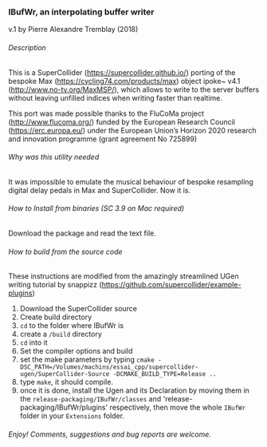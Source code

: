 ### IBufWr, an interpolating buffer writer
v.1 by Pierre Alexandre Tremblay (2018)

###### Description
This is a SuperCollider (https://supercollider.github.io/) porting of the bespoke Max (https://cycling74.com/products/max) object ipoke~ v4.1 (http://www.no-tv.org/MaxMSP/), which allows to write to the server buffers without leaving unfilled indices when writing faster than realtime.

This port was made possible thanks to the FluCoMa project (http://www.flucoma.org/) funded by the European Research Council (https://erc.europa.eu/) under the European Union’s Horizon 2020 research and innovation programme (grant agreement No 725899)

###### Why was this utility needed
It was impossible to emulate the musical behaviour of bespoke resampling digital delay pedals in Max and SuperCollider. Now it is.

###### How to Install from binaries (SC 3.9 on Mac required)
Download the package and read the text file.

###### How to build from the source code
These instructions are modified from the amazingly streamlined UGen writing tutorial by snappizz (https://github.com/supercollider/example-plugins)
1. Download the SuperCollider source
2. Create build directory
  1. `cd` to the folder where IBufWr is
  2. create a `/build` directory
  3. `cd` into it
3. Set the compiler options and build
  4. set the make parameters by typing `cmake -DSC_PATH=/Volumes/machins/essai_cpp/supercollider-ugen/SuperCollider-Source -DCMAKE_BUILD_TYPE=Release ..`
  5. type `make`, it should compile.
6. once it is done, install the Ugen and its Declaration by moving them in the `release-packaging/IBufWr/classes` and 'release-packaging/IBufWr/plugins' respectively, then move the whole `IBufWr` folder in your `Extensions` folder.

###### Enjoy! Comments, suggestions and bug reports are welcome.
